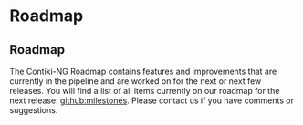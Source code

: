 # Roadmap

## Roadmap
The Contiki-NG Roadmap contains features and improvements that are currently in the pipeline and are worked on for the next or next few releases. You will find a list of all items currently on our roadmap for the next release: [github:milestones]. Please contact us if you have comments or suggestions.

[github:milestones]: https://github.com/contiki-ng/contiki-ng/milestones
